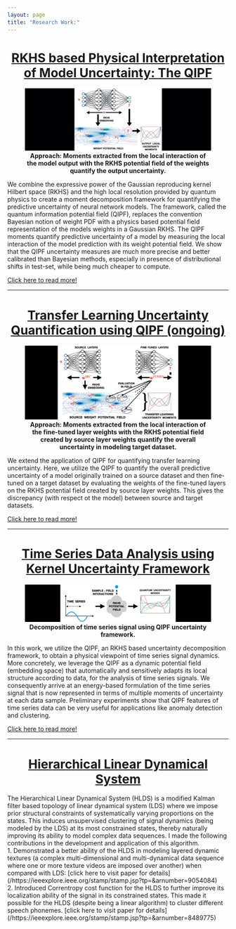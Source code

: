```yaml
---
layout: page
title: "Research Work:"
---
```


<style TYPE="text/css">
code.has-jax {font: inherit; font-size: 100%; background: inherit; border: inherit;}
</style>
<script type="text/x-mathjax-config">
MathJax.Hub.Config({
    tex2jax: {
        inlineMath: [['$','$'], ['\\(','\\)']],
        skipTags: ['script', 'noscript', 'style', 'textarea', 'pre'] // removed 'code' entry
    }
});
MathJax.Hub.Queue(function() {
    var all = MathJax.Hub.getAllJax(), i;
    for(i = 0; i < all.length; i += 1) {
        all[i].SourceElement().parentNode.className += ' has-jax';
    }
});
</script>
<script type="text/javascript" src="https://cdnjs.cloudflare.com/ajax/libs/mathjax/2.7.4/MathJax.js?config=TeX-AMS_HTML-full"></script>

<center> <h1> <ins>RKHS based Physical Interpretation of Model Uncertainty: The QIPF</ins> </h1> </center>
<!-- <center>
<ins>RKHS based Physical Interpretation of Model Uncertainty: The QIPF</ins>
</center>
=== -->

<figure>
<img style="float: center" src="/kk1.jpg">
<figcaption align = "center"><b>Approach: Moments extracted from the local interaction of the model output with the RKHS potential field of the weights quantify the output uncertainty.</b></figcaption>
</figure>

We combine the expressive power of the Gaussian reproducing kernel Hilbert space (RKHS) and the high local resolution provided by quantum physics to create a moment decomposition framework for quantifying the predictive uncertainty of neural network models. The framework, called the quantum information potential field (QIPF), replaces the convention Bayesian notion of weight PDF with a physics based potential field representation of the models weights in a Gaussian RKHS. The QIPF moments quantify predictive uncertainty of a model by measuring the local interaction of the model prediction with its weight potential field. We show that the QIPF uncertainty measures are much more precise and better calibrated than Bayesian methods, especially in presence of distributional shifts in test-set, while being much cheaper to compute. 
<br />
<!-- <br /> -->
<!-- <br /> -->
<!-- <br /> -->
    
[Click here to read more!](/model_uq.md)

---
    
<center> <h1> <ins>Transfer Learning Uncertainty Quantification using QIPF (ongoing)</ins> </h1> </center>

<figure>
<img style="float: center" src="/tffm1.jpg">
<figcaption align = "center"><b>Approach: Moments extracted from the local interaction of the fine-tuned layer weights with the RKHS potential field created by source layer weights quantify the overall uncertainty in modeling target dataset.</b></figcaption>
</figure>
    
We extend the application of QIPF for quantifying transfer learning uncertainty. Here, we utilize the QIPF to quantify the overall predictive uncertainty of a model originally trained on a source dataset and then fine-tuned on a target dataset by evaluating the weights of the fine-tuned layers on the RKHS potential field created by source layer weights. This gives the discrepancy (with respect ot the model) between source and target datasets.
    
[Click here to read more!](/model_tf_uq.md)
    
---
    
<center> <h1> <ins>Time Series Data Analysis using Kernel Uncertainty Framework</ins> </h1> </center>
    
<figure>
<img style="float: center" src="/frmm.jpg">
<figcaption align = "center"><b>Decomposition of time series signal using QIPF uncertainty framework.</b></figcaption>
</figure>
    
In this work, we utilize the QIPF, an RKHS based uncertainty decomposition framework, to obtain a physical viewpoint of time series signal dynamics. More concretely, we leverage the QIPF as a dynamic potential field (embedding space) that automatically and sensitively adapts its local structure according to data, for the analysis of time series signals. We consequently arrive at an energy-based formulation of the time series signal that is now represented in terms of multiple moments of uncertainty at each data sample. Preliminary experiments show that QIPF features of time series data can be very useful for applications like anomaly detection and clustering.
    
[Click here to read more!](/timeseries_uq.md)
    
---
    
<center> <h1> <ins>Hierarchical Linear Dynamical System</ins> </h1> </center>
The Hierarchical Linear Dynamical System (HLDS) is a modified Kalman filter based topology of linear dynamical system (LDS) where we impose prior structural constraints of systematically varying proportions on the states. This induces unsupervised clustering of signal dynamics (being modeled by the LDS) at its most constrained states, thereby naturally improving its ability to model complex data sequences. I made the following contributions in the development and application of this algorithm. 
     <br />
    1. Demonstrated a better ability of the HLDS in modeling layered dynamic textures (a complex multi-dimensional and multi-dynamical data sequence where one or more texture videos are imposed over another) when compared with LDS: [click here to visit paper for details](/https://ieeexplore.ieee.org/stamp/stamp.jsp?tp=&arnumber=9054084)
    <br />
    2. Introduced Correntropy cost function for the HLDS to further improve its localization ability of the signal in its constrained states. This made it possible for the HLDS (despite being a linear algorithm) to cluster different speech phonemes. [click here to visit paper for details](/https://ieeexplore.ieee.org/stamp/stamp.jsp?tp=&arnumber=8489775)
    <br />
